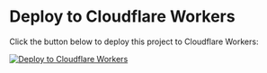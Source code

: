 # Deploy to Cloudflare Workers

Click the button below to deploy this project to Cloudflare Workers:

[![Deploy to Cloudflare Workers](https://camo.githubusercontent.com/67d6db16c9b03d73d907d1b206a768d3f4aef947bdb74ec17b7d5120dbb2c6c4/68747470733a2f2f6465706c6f792e776f726b6572732e636c6f7564666c6172652e636f6d2f627574746f6e)](https://deploy.workers.cloudflare.com/?url=https://github.com/Playflix007/Cloudflare/tree/main)
